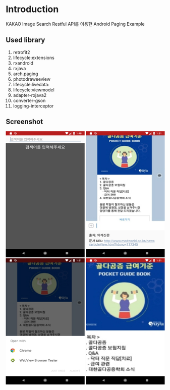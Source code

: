 # Introduction
KAKAO Image Search Restful API를 이용한 Android Paging Example

## Used library
1. retrofit2
2. lifecycle:extensions
3. rxandroid
4. rxjava
5. arch.paging
6. photodraweeview
7. lifecycle:livedata:
8. lifecycle:viewmodel
9. adapter-rxjava2
10. converter-gson
11. logging-interceptor

## Screenshot
<img src="https://github.com/Limjaehyo/-KakaoImageSearchPaging/blob/master/Screenshot_1537159735.png" width="250" height="400" />

<img src="https://github.com/Limjaehyo/-KakaoImageSearchPaging/blob/master/Screenshot_1537159878.png" width="250" height="400" />

<img src="https://github.com/Limjaehyo/-KakaoImageSearchPaging/blob/master/Screenshot_1537159882.png" width="250" height="400" />

<img src="https://github.com/Limjaehyo/-KakaoImageSearchPaging/blob/master/Screenshot_1537159897.png" width="250" height="400" />
